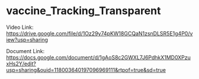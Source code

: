 # vaccine_Tracking_Transparent
Video Link: https://drive.google.com/file/d/1Oz29y74pKW18GCQaN1zsnDLSR5E1g4P0/view?usp=sharing



Document Link: https://docs.google.com/document/d/1gAoS8c2GWXL7J6PdhkX1MD0XPzuxHs2Y/edit?usp=sharing&ouid=118003640197096969111&rtpof=true&sd=true
